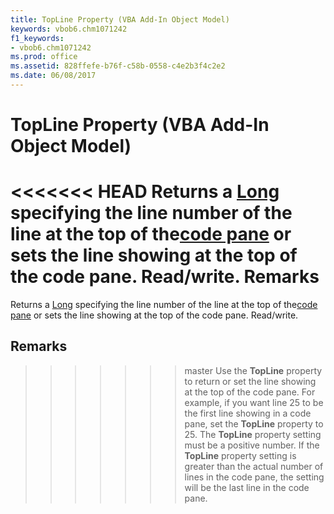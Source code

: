 ```yaml
---
title: TopLine Property (VBA Add-In Object Model)
keywords: vbob6.chm1071242
f1_keywords:
- vbob6.chm1071242
ms.prod: office
ms.assetid: 828ffefe-b76f-c58b-0558-c4e2b3f4c2e2
ms.date: 06/08/2017
---
```



# TopLine Property (VBA Add-In Object Model)



<<<<<<< HEAD
Returns a [Long](../../Glossary/vbe-glossary.md) specifying the line number of the line at the top of the[code pane](../../Glossary/vbe-glossary.md) or sets the line showing at the top of the code pane. Read/write.
 **Remarks**
=======
Returns a [Long](../../Glossary/vbe-glossary.md#long-data-type) specifying the line number of the line at the top of the[code pane](../../Glossary/vbe-glossary.md#code-pane) or sets the line showing at the top of the code pane. Read/write.

## Remarks

>>>>>>> master
Use the  **TopLine** property to return or set the line showing at the top of the code pane. For example, if you want line 25 to be the first line showing in a code pane, set the **TopLine** property to 25.
The  **TopLine** property setting must be a positive number. If the **TopLine** property setting is greater than the actual number of lines in the code pane, the setting will be the last line in the code pane.

